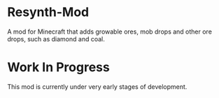 # Resynth-Mod
A mod for Minecraft that adds growable ores, mob drops and other ore drops, such as diamond and coal.

# Work In Progress
This mod is currently under very early stages of development.
